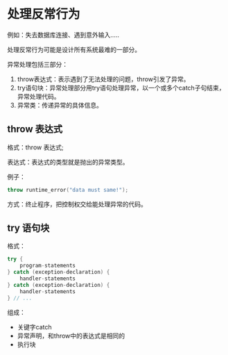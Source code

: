 # 处理反常行为

例如：失去数据库连接、遇到意外输入.....

处理反常行为可能是设计所有系统最难的一部分。

异常处理包括三部分：

1. throw表达式：表示遇到了无法处理的问题，throw引发了异常。
2. try语句块：异常处理部分用try语句处理异常，以一个或多个catch子句结束，异常处理代码。
3. 异常类：传递异常的具体信息。

## throw 表达式

格式：throw 表达式;

表达式：表达式的类型就是抛出的异常类型。

例子：

```c++
throw runtime_error("data must same!");
```

方式：终止程序，把控制权交给能处理异常的代码。

## try 语句块

格式：

```c++
try {
    program-statements
} catch (exception-declaration) {
    handler-statements
} catch (exception-declaration) {
    handler-statements
} // ...
```

组成：

* 关键字catch
* 异常声明，和throw中的表达式是相同的
* 执行块

